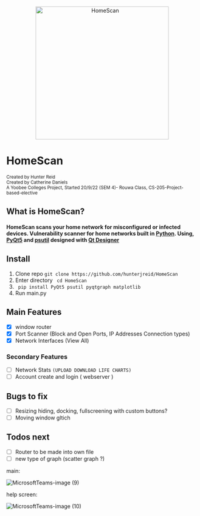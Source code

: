   
     
<p align="center"><br>
  <img width="350px" src="https://user-images.githubusercontent.com/62681404/191140983-4e4e9a96-bd8a-4ee9-a5ba-532f5b73a4c2.png" alt="HomeScan"/>
</p>

# HomeScan
<sub>Created by Hunter Reid</sub>  
<sub>Created by Catherine Daniels</sub>  
<sub>A Yoobee Colleges Project, Started 20/9/22 (SEM 4)- Rouwa Class, CS-205-Project-based-elective</sub>  

## What is HomeScan?
#### HomeScan scans your home network for misconfigured or infected devices. Vulnerability scanner for home networks built in [Python](https://www.python.org/). Using, [PyQt5](https://doc.qt.io/qtforpython/) and [psutil](https://psutil.readthedocs.io/en/latest/) designed with [Qt Designer](https://build-system.fman.io/qt-designer-download) 

## Install
1. Clone repo ```git clone https://github.com/hunterjreid/HomeScan```
2. Enter directory ``` cd HomeScan```
3. ``` pip install PyQt5 psutil pyqtgraph matplotlib```
4. Run main.py

## Main Features  
- [x] window router
- [x] Port Scanner (Block and Open Ports, IP Addresses Connection types)
- [x] Network Interfaces (View All)

### Secondary Features
- [ ] Network Stats `(UPLOAD DOWNLOAD LIFE CHARTS)`
- [ ] Account create and login ( webserver )

## Bugs to fix
- [ ] Resizing hiding, docking, fullscreening with custom buttons?  
- [ ] Moving window gltich

## Todos next 
- [ ] Router to be made into own file
- [ ] new type of graph (scatter graph ?)

main:

![MicrosoftTeams-image (9)](https://user-images.githubusercontent.com/62681404/197672432-ba6c01d1-a410-44ab-b9c9-13160bf56127.png)

help screen:

![MicrosoftTeams-image (10)](https://user-images.githubusercontent.com/62681404/197672451-b87bcb59-86f9-463b-9bf7-1cf4f4b60e78.png)

